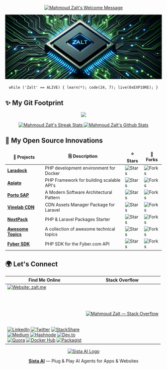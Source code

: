 <!-- Welcome Message Section -->
<p align="center">
	<a href="http://zalt.me">
		<img alt="Mahmoud Zalt's Welcome Message"
			 src="https://readme-typing-svg.herokuapp.com/?lines=Welcome+to+Zalt's+GitHub+Profile+:)&color=33FF33&center=true&vCenter=true&width=550&height=50&pause=2000">
	</a>
</p>

<!-- Banner Image Section -->
<p align="center">
	<a href="https://zalt.me">
		<img alt="Mahmoud Zalt's Banner"
			 src="media/zalt-banner-1.png">
	</a>
</p>

<!-- Fun Status Section -->
<p align="center">
    <code>while ('Zalt' == ALIVE) { learn(*); code(24, 7); live(0xEXP10RE); }</code>
</p>

<!-- My Git Footprint Section -->
## ✨ My Git Footprint

<!-- GitHub Activity Graph Section -->
<p align="center">
  <img src="https://github-readme-activity-graph.vercel.app/graph?username=mahmoudz&bg_color=0D1117&color=33FF33&line=fc7f00&point=33FF33&hide_border=true">
</p>

<!-- Streak Stats Section + GitHub Stats Section Side-by-Side -->
<p align="center">
	<!-- Streak Stats Section -->
	<a href="https://zalt.me">
		<img alt="Mahmoud Zalt's Streak Stats"
			 src="https://github-readme-streak-stats.herokuapp.com/?user=mahmoudz&theme=black-ice&hide_border=true&stroke=0000&background=0D1117&ring=33FF33&fire=fc7f00&currStreakLabel=fc7f00"
			 height="200"/>
	</a>
	<!-- GitHub Stats Section -->
	<a href="https://zalt.me">
		<img alt="Mahmoud Zalt's Github Stats"
			 src="https://denvercoder1-github-readme-stats.vercel.app/api?username=mahmoudz&show_icons=true&count_private=true&theme=dark&hide_border=true&icon_color=fc7f00&text_color=33FF33"
			 height="200"/>
	</a>
</p>

<!-- My Open Source Projects Section -->
## 🚀 My Open Source Innovations


<table>
  <thead align="center">
    <tr border: none;>
      <td><b>🎁 Projects</b></td>
      <td><b>🗒️ Description</b></td>
      <td><b>⭐ Stars</b></td>
      <td><b>🍴 Forks</b></td>
    </tr>
  </thead>
  <tbody>
    <tr>
      <td><a href="https://github.com/laradock/laradock"><b>Laradock</b></a></td>
      <td>PHP development environment for Docker</td>
      <td><img alt="Stars" src="https://img.shields.io/github/stars/laradock/laradock?style=flat-square&color=238636&label="/></td>
      <td><img alt="Forks" src="https://img.shields.io/github/forks/laradock/laradock?style=flat-square&color=cc6600&label="/></td>
    </tr>
    <tr>
      <td><a href="https://github.com/apiato/apiato"><b>Apiato</b></a></td>
      <td>PHP Framework for building scalable API's</td>
      <td><img alt="Stars" src="https://img.shields.io/github/stars/apiato/apiato?style=flat-square&color=238636&label="/></td>
      <td><img alt="Forks" src="https://img.shields.io/github/forks/apiato/apiato?style=flat-square&color=cc6600&label="/></td>
    </tr>
    <tr>
      <td><a href="https://github.com/Mahmoudz/Porto"><b>Porto SAP</b></a></td>
      <td>A Modern Software Architectural Pattern</td>
      <td><img alt="Stars" src="https://img.shields.io/github/stars/Mahmoudz/Porto?style=flat-square&color=238636&label="/></td>
      <td><img alt="Forks" src="https://img.shields.io/github/forks/Mahmoudz/Porto?style=flat-square&color=cc6600&label="/></td>
    </tr>
<!--     <tr>
      <td><a href="https://github.com/sista-ai/ai-assistant"><b>AI Assistant</b></a></td>
      <td>AI Voice Assistant for your Apps or Websites</td>
      <td><img alt="Stars" src="https://img.shields.io/github/stars/sista-ai/ai-assistant-react?style=flat-square&color=238636&label="/></td>
      <td><img alt="Forks" src="https://img.shields.io/github/forks/sista-ai/ai-assistant-react?style=flat-square&color=cc6600&label="/></td>
    </tr> -->
    <tr>
      <td><a href="https://github.com/Vinelab/cdn"><b>Vinelab CDN</b></a></td>
      <td>CDN Assets Manager Package for Laravel</td>
      <td><img alt="Stars" src="https://img.shields.io/github/stars/Vinelab/cdn?style=flat-square&color=238636&label="/></td>
      <td><img alt="Forks" src="https://img.shields.io/github/forks/Vinelab/cdn?style=flat-square&color=cc6600&label="/></td>
    </tr>
    <tr>
      <td><a href="https://github.com/nextpack/nextpack"><b>NextPack</b></a></td>
      <td>PHP & Laravel Packages Starter</td>
      <td><img alt="Stars" src="https://img.shields.io/github/stars/nextpack/nextpack?style=flat-square&color=238636&label="/></td>
      <td><img alt="Forks" src="https://img.shields.io/github/forks/nextpack/nextpack?style=flat-square&color=cc6600&label="/></td>
    </tr>
    <tr>
      <td><a href="https://github.com/Mahmoudz/awesome-topics"><b>Awesome Topics</b></a></td>
      <td>A collection of awesome technical topics</td>
      <td><img alt="Stars" src="https://img.shields.io/github/stars/Mahmoudz/awesome-topics?style=flat-square&color=238636&label="/></td>
      <td><img alt="Forks" src="https://img.shields.io/github/forks/Mahmoudz/awesome-topics?style=flat-square&color=cc6600&label="/></td>
    </tr>
    <tr>
      <td><a href="https://github.com/Mahmoudz/fyber-php-sdk"><b>Fyber SDK</b></a></td>
      <td>PHP SDK for the Fyber.com API</td>
      <td><img alt="Stars" src="https://img.shields.io/github/stars/Mahmoudz/fyber-php-sdk?style=flat-square&color=238636&label="/></td>
      <td><img alt="Forks" src="https://img.shields.io/github/forks/Mahmoudz/fyber-php-sdk?style=flat-square&color=cc6600&label="/></td>
    </tr>
  </tbody>
</table>

<!-- Let's Connect Section -->
## 🌍 Let's Connect



| Find Me Online | Stack Overflow |
|---|---|
| [![Website: zalt.me](https://img.shields.io/badge/Visit%20my%20website-www.zalt.me-009b00?style=for-the-badge&logo=chainlink&logoColor=white)](https://zalt.me/) <br><br><br><br><br><br><br><br> [![LinkedIn](https://img.shields.io/badge/LinkedIn-0077B5?style=for-the-badge&logo=linkedin&logoColor=white)](https://www.linkedin.com/in/mahmoudzalt/) [![Twitter](https://img.shields.io/badge/Twitter-1DA1F2?style=for-the-badge&logo=twitter&logoColor=white)](https://twitter.com/Mahmoud_Zalt) [![StackShare](https://img.shields.io/badge/StackShare-0690FA?style=for-the-badge&logo=stackshare&logoColor=white)](https://stackshare.io/Mahmoudz/) <br> [![Medium](https://img.shields.io/badge/Medium-12100E?style=for-the-badge&logo=medium&logoColor=white)](https://medium.com/@mahmoud_zalt) [![Hashnode](https://img.shields.io/badge/Hashnode-2962FF?style=for-the-badge&logo=hashnode&logoColor=white)](https://mahmoud.hashnode.dev/) [![Dev.to](https://img.shields.io/badge/Dev.to-0A0A0A?style=for-the-badge&logo=devdotto&logoColor=white)](https://dev.to/mahmoudz/) <br> [![Quora](https://img.shields.io/badge/Quora-B92B27?style=for-the-badge&logo=quora&logoColor=white)](https://www.quora.com/profile/Mahmoud-Zalt/) [![Docker Hub](https://img.shields.io/badge/Docker%20Hub-2496ED?style=for-the-badge&logo=docker&logoColor=white)](https://hub.docker.com/orgs/laradock/members) [![Packagist](https://img.shields.io/badge/Packagist-F28D1A?style=for-the-badge&logo=composer&logoColor=white)](https://packagist.org/users/Mahmoudz/) | [![Mahmoud Zalt — Stack Overflow](https://github-readme-stackoverflow.vercel.app/?userID=2538791&theme=dark)](https://stackoverflow.com/users/2538791/mahmoud-zalt) |

<!-- Sponsor Section -->
<p align="center">
  <a href="https://smart.sista.ai/" target="_blank">
    <img src="https://smart.sista.ai/images/logo/sista-ai-icon.png" alt="Sista AI Logo" height="200"/>
  </a>
</p>

<p align="center">
   <a href="https://smart.sista.ai/"><b>Sista AI</b></a> — Plug & Play AI Agents for Apps & Websites
</p>

